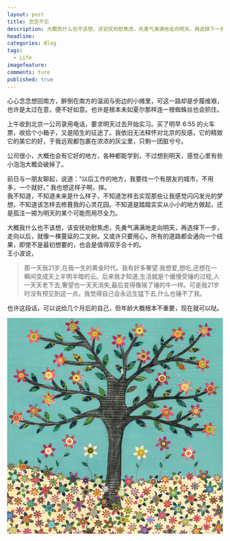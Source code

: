 ```yaml
---
layout: post  
title: 念念不忘    
description: 大概我什么也不该想，该安抚劝慰焦虑，先勇气满满地走向明天，再选择下一步，走向以后，就像一棵蔓延的二叉树。又或许只要用心，所有的道路都会通向一个结果，即使不是最初想要的，也会是值得双手合十的。      
headline: 
categories: Blog  
tags: 
  - Life  
imagefeature:  
comments: ture  
published: true  
---
```



心心念念想回南方，醉倒在南方的温润与街边的小摊里，可这一路却是步履维艰，也许是太过在意，便不好如意。也许是根本未如夏尔那样连一根蜘蛛丝也会抓住。  

上午收到北京一公司录用电话，要求明天过去开始实习。买了明早 6:55 的火车票，收拾个小箱子，又是陌生的征途了。我依旧无法释怀对北京的反感，它的精致它的美它的好，于我远观都包裹在浓浓的灰尘里，只剩一团脏兮兮。  

公司很小，大概也会有它好的地方，各种都能学到，不过想到明天，感觉心里有些小泡泡大概会破掉了。  

前日与一朋友聊起，说道：“以后工作的地方，我要找一个有朋友的城市，不用多，一个就好。” 我也想这样子啊，摔。  
我不知道，不知道未来是什么样子，不知道怎样去实现那些让我感觉闪闪发光的梦想，不知道该怎样去修葺我的心灵花园。不知道是踏踏实实从小小的地方做起，还是孤注一掷为明天的某个可能而用尽全力。  

大概我什么也不该想，该安抚劝慰焦虑，先勇气满满地走向明天，再选择下一步，走向以后，就像一棵蔓延的二叉树。又或许只要用心，所有的道路都会通向一个结果，即使不是最初想要的，也会是值得双手合十的。  
王小波说，
> 那一天我21岁,在我一生的黄金时代。我有好多奢望.我想爱,想吃,还想在一瞬间变成天上半明半暗的云。后来我才知道,生活就是个缓慢受锤的过程,人一天天老下去,奢望也一天天消失,最后变得像挨了锤的牛一样。可是我21岁时没有预见到这一点。我觉得自己会永远生猛下去,什么也锤不了我。  

也许这段话，可以说给几个月后的自己，但年龄大概根本不重要，现在就可以哒。  

![Tree_and_flowers](/images/Tree_and_Flowers.jpg)